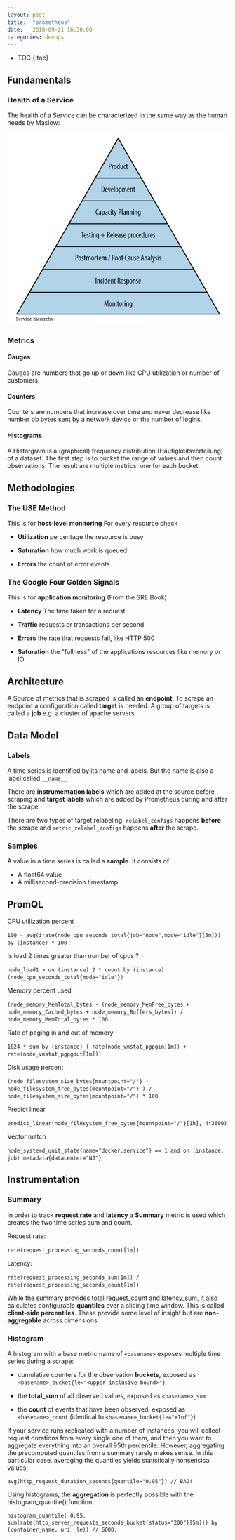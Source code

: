 ```yaml
---
layout: post
title:  "prometheus"
date:   2018-09-21 16:30:00
categories: devops
---
```


* TOC
{:toc}


## Fundamentals

### Health of a Service

The health of a Service can be characterized in the same way as the human needs by Maslow:

![pyramid](/img/devops/prometheus/pyramid.png)

### Metrics

#### Gauges

Gauges are numbers that go up or down like CPU utilization or number of customers

#### Counters

Counters are numbers that increase over time and never decrease like number ob bytes sent by a network device or the number of logins.

#### Histograms

A Historgram is a (graphical) frequency distribution (Häufigkeitsverteilung) of a dataset. The first step is to bucket the range of values and then count observations. The result are multiple metrics: one for each bucket.


## Methodologies

### The USE Method

This is for **host-level monitoring** For every resource check

* **Utilization** percentage the resource is busy

* **Saturation** how much work is queued

* **Errors** the count of error events

### The Google Four Golden Signals

This is for **application monitoring** (From the SRE Book)

* **Latency** The time taken for a request

* **Traffic** requests or transactions per second

* **Errors** the rate that requests fail, like HTTP 500

* **Saturation** the "fullness" of the applications resources like memory or IO.

## Architecture

A Source of metrics that is scraped is called an **endpoint**. To scrape an endpoint a configuration called **target** is needed. A group of targets is called a **job** e.g. a cluster of apache servers.

## Data Model

### Labels

A time series is identified by its name and labels. But the name is also a label called `__name__`

There are **instrumentation labels** which are added at the source before scraping and **target labels** which are added by Prometheus during and after the scrape.

There are two types of target relabeling: `relabel_configs` happens **before** the scrape and `metric_relabel_configs` happens **after** the scrape.

### Samples

A value in a time series is called a **sample**. It consists of:

* A float64 value
* A millisecond-precision timestamp


## PromQL

CPU utilization percent

`100 - avg(irate(node_cpu_seconds_total{job="node",mode="idle"}[5m])) by (instance) * 100`

Is load 2 times greater than number of cpus ?

`node_load1 > on (instance) 2 * count by (instance) (node_cpu_seconds_total{mode="idle"})`

Memory percent used

`(node_memory_MemTotal_bytes - (node_memory_MemFree_bytes + node_memory_Cached_bytes + node_memory_Buffers_bytes)) / node_memory_MemTotal_bytes * 100`

Rate of paging in and out of memory

`1024 * sum by (instance) ( rate(node_vmstat_pgpgin[1m]) + rate(node_vmstat_pgpgout[1m]))`

Disk usage percent

`(node_filesystem_size_bytes{mountpoint="/"} - node_filesystem_free_bytes{mountpoint="/"} ) / node_filesystem_size_bytes{mountpoint="/"} * 100`

Predict linear

`predict_linear(node_filesystem_free_bytes{mountpoint="/"}[1h], 4*3600)`

Vector match

`node_systemd_unit_state{name="docker.service"} == 1 and on (instance, job) metadata{datacenter="NJ"}`

## Instrumentation

### Summary

In order to track **request rate** and **latency** a **Summary** metric is used which creates the two time series sum and count.

Request rate: 

`rate(request_processing_seconds_count[1m])`

Latency: 

`rate(request_processing_seconds_sum[1m]) / rate(request_processing_seconds_count[1m])`

While the summary provides total request_count and latency_sum, it also calculates configurable **quantiles** over a sliding time window.
This is called **client-side percentiles**. These provide some level of insight but are **non-aggregable** across dimensions.

### Histogram

A histogram with a base metric name of `<basename>` exposes multiple time series during a scrape:

* cumulative counters for the observation **buckets**, exposed as `<basename>_bucket{le="<upper inclusive bound>"}`

* the **total_sum** of all observed values, exposed as `<basename>_sum`

* the **count** of events that have been observed, exposed as `<basename>_count` (identical to `<basename>_bucket{le="+Inf"}`)

If your service runs replicated with a number of instances, you will collect request durations from every single one of them, and then you want to aggregate everything into an overall 95th percentile. However, aggregating the precomputed quantiles from a summary rarely makes sense. In this particular case, averaging the quantiles yields statistically nonsensical values:

```
avg(http_request_duration_seconds{quantile="0.95"}) // BAD!
```

Using histograms, the **aggregation** is perfectly possible with the histogram_quantile() function.

```
histogram_quantile( 0.95, sum(rate(http_server_requests_seconds_bucket{status="200"}[5m])) by (container_name, uri, le)) // GOOD.
```

